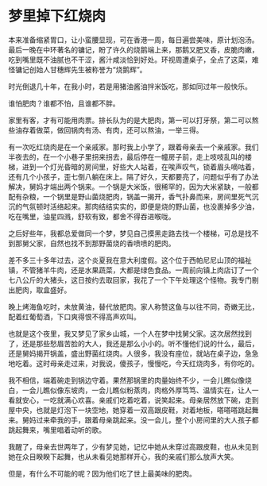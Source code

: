 # 梦里掉下红烧肉

本来准备缩紧胃口，让小蛮腰显现，可在香港一周，每日遍尝美味，原计划泡汤。最后一晚在中环著名的镛记，盼了许久的烧鹅端上来，那鹅又肥又香，皮脆肉嫩，吃到嘴里既不油腻也不干涩，酱汁咸淡恰到好处。环视周遭桌子，全点了这菜，难怪镛记创始人甘穗辉先生被称誉为“烧鹅辉”。

时光倒退几十年，在我小时，若是用猪油酱油拌米饭吃，那如同过年一般快乐。

谁怕肥肉？谁都不怕，且谁都不胖。

家里有客，才有可能用肉票。排长队为的是大肥肉，第一可以打牙祭，第二可以熬些油存着做菜，做回锅肉有汤、有肉，还可以熬油，一举三得。

有一次吃红烧肉是在一个亲戚家。那时我上小学了，跟着母亲去一个亲戚家。我们半夜去的，在一个小巷子里拐来拐去，最后停在一幢房子前，走上吱吱乱叫的楼梯，进到一个灯光昏暗的房间里，好些大人站着，在唉声叹气，锁着眉头嘀咕着，还有几个小孩子，歪七倒八躺在床上。隔了好久，天都要亮了，问题似乎有了办法解决，舅妈才端出两个锅来。一个锅是大米饭，很稀罕的，因为大米紧缺，一般都配有杂粮，一个锅里是野山菌烧肥肉，锅盖一揭开，香气扑鼻而来，房间里死气沉沉的气氛顿时活络起来。那肉结结实实的，即便是烧的野山菌，也没裹掉多少油，吃在嘴里，油星四溅，舒软有致，都舍不得吞进喉咙。

之后好些年，我都总爱做同一个梦，梦见自己摸黑走路去找一个楼梯，可总是找不到那舅父家，自然也找不到那野菌烧的香喷喷的肥肉。

差不多三十多年过去，这个炎夏我在意大利度假。这个位于西帕尼尼山顶的福祉镇，不管猪羊牛肉，还是水果蔬菜，大都是绿色食品。一周前向镇上肉店订了一个七八公斤的大猪头，这日按约去取回家，我花了一个下午处理这个怪物。我专门剔出肥肉，取盒盛好。

晚上烤海鱼吃时，未放黄油，替代放肥肉。家人称赞这鱼与以往不同，奇嫩无比，配着红葡萄酒，下口爽得恨不得高声欢叫。

也就是这个夜里，我又梦见了家乡山城，一个人在梦中找舅父家。这次居然找到了，还是那些愁眉苦脸的大人，我还是那么小小的。听不懂他们说的什么，最后，还是舅妈揭开锅盖，盛出野菌红烧肉。人很多，我没有座位，就站在桌子边，急急地吃着。这时母亲走过来，对我说，傻孩子，慢慢吃，今天红烧肉多，有你吃的。

我不相信，端着碗走到锅边守着。果然那锅里的肉量始终不少，一会儿瞧似像烧白，一会儿瞧似像东坡肉，一会儿瞧似粉蒸肉，肉格外厚笃笃、温情实在，让人一看就安心，一吃就满心欢喜。亲戚们吃着吃着，说笑起来。母亲居然放下碗，走到屋中央，也就是灯泡下一块空地，她穿着一双高跟皮鞋，对着地板，嗒嗒嗒跳起舞来。舅妈过来牵我的手，跟着母亲跳起来。没一会儿，整个小房间里的大人孩子都跳起舞来，嘴里唱着动听的歌。

我醒了，母亲去世两年了，少有梦见她，记忆中她从未穿过高跟皮鞋，也从未见到她在众目睽睽下起舞，也从未看见她那样开心，我的亲戚们那么放声大笑。

但是，有什么不可能的呢？因为他们吃了世上最美味的肥肉。